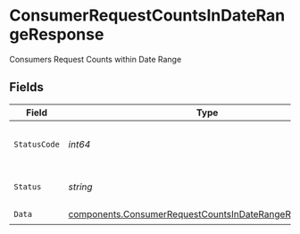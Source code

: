 # ConsumerRequestCountsInDateRangeResponse

Consumers Request Counts within Date Range


## Fields

| Field                                                                                                                              | Type                                                                                                                               | Required                                                                                                                           | Description                                                                                                                        | Example                                                                                                                            |
| ---------------------------------------------------------------------------------------------------------------------------------- | ---------------------------------------------------------------------------------------------------------------------------------- | ---------------------------------------------------------------------------------------------------------------------------------- | ---------------------------------------------------------------------------------------------------------------------------------- | ---------------------------------------------------------------------------------------------------------------------------------- |
| `StatusCode`                                                                                                                       | *int64*                                                                                                                            | :heavy_check_mark:                                                                                                                 | HTTP Response Status Code                                                                                                          | 200                                                                                                                                |
| `Status`                                                                                                                           | *string*                                                                                                                           | :heavy_check_mark:                                                                                                                 | HTTP Response Status                                                                                                               | OK                                                                                                                                 |
| `Data`                                                                                                                             | [components.ConsumerRequestCountsInDateRangeResponseData](../../models/components/consumerrequestcountsindaterangeresponsedata.md) | :heavy_check_mark:                                                                                                                 | N/A                                                                                                                                |                                                                                                                                    |